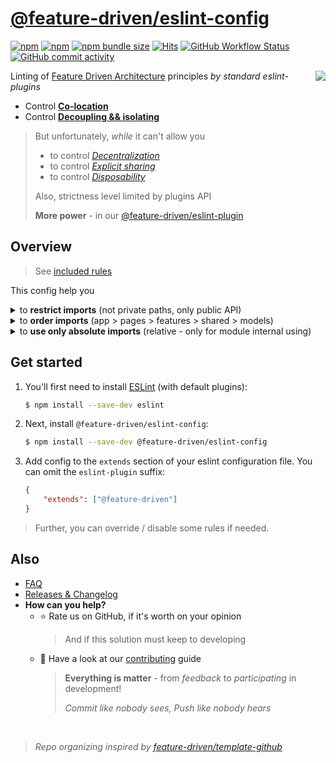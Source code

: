 # [@feature-driven/eslint-config](https://www.npmjs.com/package/@feature-driven/eslint-config)

[npm]: https://www.npmjs.com/package/@feature-driven/eslint-config

[![npm](https://img.shields.io/npm/v/@feature-driven/eslint-config?style=flat-square)][npm]
[![npm](https://img.shields.io/npm/dw/@feature-driven/eslint-config?style=flat-square)][npm]
[![npm bundle size](https://img.shields.io/bundlephobia/min/@feature-driven/eslint-config?style=flat-square)][npm]
[![Hits](https://hits.seeyoufarm.com/api/count/incr/badge.svg?url=https%3A%2F%2Fgithub.com%2Ffeature-driven%2Feslint-plugin&count_bg=%2379C83D&title_bg=%23555555&icon=&icon_color=%23E7E7E7&title=hits&edge_flat=true)](https://hits.seeyoufarm.com)
[![GitHub Workflow Status](https://img.shields.io/github/workflow/status/feature-driven/eslint-config/Test%20current%20build?label=tests&style=flat-square)](https://github.com/feature-driven/eslint-config/actions)
[![GitHub commit activity](https://img.shields.io/github/commit-activity/m/feature-driven/eslint-config?style=flat-square)](https://github.com/feature-driven/eslint-config/commits)

<!-- TODO: set later size as 120px (without overlapping!) -->
<img src="https://avatars3.githubusercontent.com/u/74538205?s=92&v=4" align="right">

Linting of [Feature Driven Architecture](https://github.com/feature-driven/wiki) principles *by standard eslint-plugins*

- Control [**Co-location**](https://github.com/feature-driven/wiki#concepts)
- Control [**Decoupling && isolating**](https://github.com/feature-driven/wiki#concepts)

> But unfortunately, *while* it can't allow you
> - to control [*Decentralization*](https://github.com/feature-driven/wiki#concepts)
> - to control [*Explicit sharing*](https://github.com/feature-driven/wiki#concepts)
> - to control [*Disposability*](https://github.com/feature-driven/wiki#concepts)
>
> Also, strictness level limited by plugins API
>
> **More power** - in our [@feature-driven/eslint-plugin](https://github.com/feature-driven/eslint-plugin)

<!--
Uncomment if will be needed

## Table of contents
* [Overview](#overview)
* [Get started](#get-started)
* [Usage](#usage)
* [Also](#also)
-->

## Overview
> See [included rules](/index.js)

This config help you

<details>
<summary>to <b>restrict imports</b> (not private paths, only public API)</summary>

```ts
// Fail
import { Issues } from "pages/issues";
import { IssueDetails } from "features/issue-details"
import { Button } from "shared/components/button";

// Pass
import Routing from "pages"; // specific pages shouldn't be reexported
import { IssueDetails } from "features" // all features should be reexported, for usage
import { Button } from "shared/components"; // all components should be reexported, for usage
```

</details>
<details>
<summary>to <b>order imports</b> (app > pages > features > shared > models)</summary>

```ts
// Fail
import { Helper } from "./helpers";
import axios from "axios";
import { data } from "../fixtures";
import { Button } from "shared/components"
import { IssueDetails, RepoList } from "features"
import { debounce } from "shared/helpers"

// Pass
import axios from "axios"; // 1) external libs
import { IssueDetails, RepoList } from "features" // 2) features
import { Button } from "shared/components" // 3) shared/**
import { debounce } from "shared/helpers"
import { data } from "../fixtures"; // 4) parent
import { Helper } from "./helpers"; // 5) sibling
```

</details>
<details>
<summary>to <b>use only absolute imports</b> (relative - only for module internal using)</summary>

> **NOTE:** Be sure, that your tsconfig allows you to use absolute imports
> - `baseUrl: "./src"`
```ts
// Fail
import Routing from "../../pages"
import { IssueDetails } from "../features";
import { Button } from "../shared/components";

// Pass
import Routing from "pages"
import { IssueDetails } from "features";
import { Button } from "shared/components";
```

</details>

## Get started

1. You'll first need to install [ESLint](http://eslint.org) (with default plugins):
    ```sh
    $ npm install --save-dev eslint
    ```

2. Next, install `@feature-driven/eslint-config`:
    ```sh
    $ npm install --save-dev @feature-driven/eslint-config
    ```

3. Add config to the `extends` section of your eslint configuration file. You can omit the `eslint-plugin` suffix:
    ```json
    {
        "extends": ["@feature-driven"]
    }
    ```

> Further, you can override / disable some rules if needed.

## Also
- [FAQ](./FAQ.md)
- [Releases & Changelog](https://github.com/feature-driven/eslint-config/releases)
- **How can you help?**
  - ⭐ Rate us on GitHub, if it's worth on your opinion 
    > And if this solution must keep to developing
  - 💫 Have a look at our [contributing](./CONTRIBUTING.md) guide
    > **Everything is matter** - from *feedback* to *participating* in development!
    >
    > *Commit like nobody sees, Push like nobody hears*


⠀
⠀
⠀
> *Repo organizing inspired by [feature-driven/template-github](https://github.com/feature-driven/template-github)*
